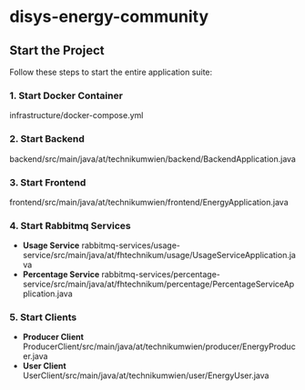 # disys-energy-community

## Start the Project

Follow these steps to start the entire application suite:

### 1. Start Docker Container
infrastructure/docker-compose.yml

### 2. Start Backend
backend/src/main/java/at/technikumwien/backend/BackendApplication.java

### 3. Start Frontend
frontend/src/main/java/at/technikumwien/frontend/EnergyApplication.java

### 4. Start Rabbitmq Services

- **Usage Service**
  rabbitmq-services/usage-service/src/main/java/at/fhtechnikum/usage/UsageServiceApplication.java
- **Percentage Service**
  rabbitmq-services/percentage-service/src/main/java/at/fhtechnikum/percentage/PercentageServiceApplication.java
 
### 5. Start Clients
  
- **Producer Client**
  ProducerClient/src/main/java/at/technikumwien/producer/EnergyProducer.java
- **User Client**
  UserClient/src/main/java/at/technikumwien/user/EnergyUser.java

